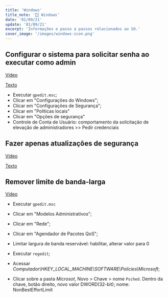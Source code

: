 ```yaml
---
title: 'Windows'
title_note: '🪟 Windows'
date: '01/09/21'
update: '01/09/21'
excerpt: 'Informações e passo a passos relacionados ao SO.'
cover_image: '/images/windows-icon.png'
---
```


## Configurar o sistema para solicitar senha ao executar como admin

[Vídeo](https://www.youtube.com/watch?v=AIks8BQa4to)

[Texto](https://www.majorgeeks.com/content/page/enable_group_policy_editor_in_windows_10_home_edition.html)

- Executar `gpedit.msc`;
- Clicar em "Configurações do Windows";
- Clicar em "Configurações de Segurança";
- Clicar em "Políticas locais"
- Clicar em "Opções de segurança"
- Controle de Conta de Usuário: comportamento da solicitação de elevação de administradores >> Pedir credenciais

## Fazer apenas atualizações de segurança

[Vídeo](https://www.youtube.com/watch?v=HryjIsPx6Zg)

[Texto](https://christitus.com/windows-update-security-only/)

## Remover limite de banda-larga

[Vídeo](https://www.youtube.com/watch?v=7u1miYJmJ_4)

- Executar `gpedit.msc`
- Clicar em "Modelos Administrativos";
- Clicar em "Rede";
- Clicar em "Agendador de Pacotes QoS";
- Limitar largura de banda reservável: habilitar, alterar valor para 0

- Executar `regedit`;
- Acessar *Computador\HKEY_LOCAL_MACHINE\SOFTWARE\Policies\Microsoft*;
- Clicar sobre a pasta *Microsot*, Novo > Chave > nome `Psched`. Dentro da chave, botão direito, novo valor DWORD(32-bit); nome: NonBestEffortLimit

